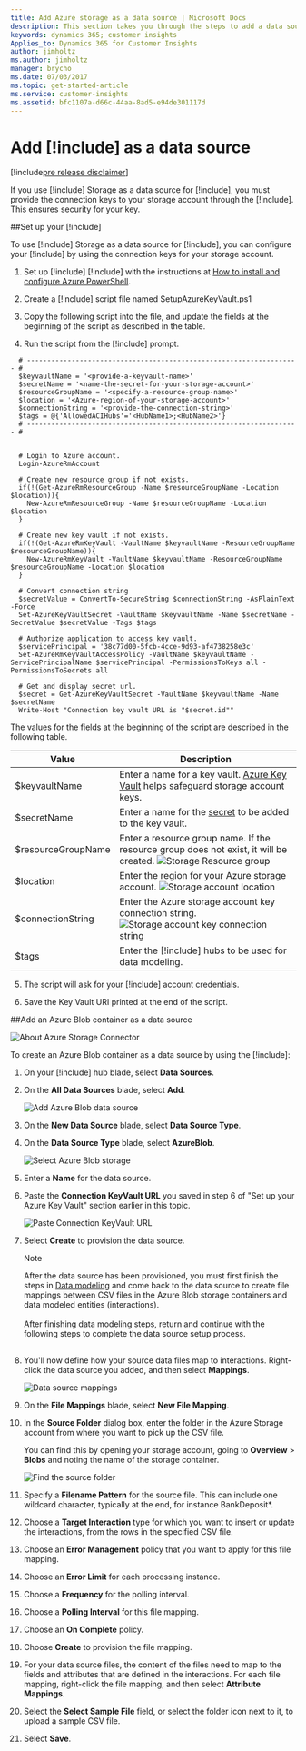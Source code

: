 ```yaml
---
title: Add Azure storage as a data source | Microsoft Docs
description: This section takes you through the steps to add a data source to your Customer Insights.
keywords: dynamics 365; customer insights
Applies_to: Dynamics 365 for Customer Insights
author: jimholtz
ms.author: jimholtz
manager: brycho
ms.date: 07/03/2017
ms.topic: get-started-article
ms.service: customer-insights 
ms.assetid: bfc1107a-d66c-44aa-8ad5-e94de301117d
---
```



Add [!include[](../../includes/pn-azure-blob-storage.md)] as a data source
==========================
[!include[pre release disclaimer](../../includes/cc-beta-prerelease-disclaimer.md)]

If you use [!include[](../../includes/pn-azure-shortest.md)] Storage as a data source for [!include[](../../includes/pn-customer-insights-full.md)], you must provide the connection keys to your storage account through the [!include[](../../includes/pn-azure-key-vault.md)]. This ensures security for your key.

##Set up your [!include[](../../includes/pn-azure-key-vault.md)]

[//]: # (@Jim, I think the text of the script and the explanatory table should follow step 3, because that step refers to the "following script". If the lines that begin with a hash mark are comments, can you change them to "Sign in to the Azure account" rather than "log in", "Create a new resource group if none exists", "Create a new key vault if none exists"? Step 6 refers to a URI, so should the last comment read "Get and display the secret URI"? Or should step 6 say "URL" instead?)
To use [!include[](../../includes/pn-azure-shortest.md)] Storage as a data source for [!include[](../../includes/pn-customer-insights-short.md)], you can configure your [!include[](../../includes/pn-azure-key-vault.md)] by using the connection keys for your storage account.

1.  Set up [!include[](../../includes/pn-azure-shortest.md)] [!include[](../../includes/pn-powershell-short.md)] with the instructions at [How to install and configure Azure PowerShell](https://azure.microsoft.com/documentation/articles/powershell-install-configure/).

2.  Create a [!include[](../../includes/pn-powershell-short.md)] script file named SetupAzureKeyVault.ps1

3.  Copy the following script into the file, and update the fields at the beginning of the script as described in the table.

4.  Run the script from the [!include[](../../includes/pn-powershell-short.md)] prompt. 

```
  # ------------------------------------------------------------------- #
  $keyvaultName = '<provide-a-keyvault-name>'
  $secretName = '<name-the-secret-for-your-storage-account>'
  $resourceGroupName = '<specify-a-resource-group-name>'
  $location = '<Azure-region-of-your-storage-account>'
  $connectionString = '<provide-the-connection-string>'
  $tags = @{'AllowedACIHubs'='<HubName1>;<HubName2>'}
  # ------------------------------------------------------------------- #
  
                                                                       
  # Login to Azure account.
  Login-AzureRmAccount
                                                                                     
  # Create new resource group if not exists.
  if(!(Get-AzureRmResourceGroup -Name $resourceGroupName -Location $location)){
    New-AzureRmResourceGroup -Name $resourceGroupName -Location $location
  }
                                                                                      
  # Create new key vault if not exists.
  if(!(Get-AzureRmKeyVault -VaultName $keyvaultName -ResourceGroupName $resourceGroupName)){
    New-AzureRmKeyVault -VaultName $keyvaultName -ResourceGroupName $resourceGroupName -Location $location
  }

  # Convert connection string
  $secretValue = ConvertTo-SecureString $connectionString -AsPlainText -Force
  Set-AzureKeyVaultSecret -VaultName $keyvaultName -Name $secretName -SecretValue $secretValue -Tags $tags

  # Authorize application to access key vault.
  $servicePrincipal = '38c77d00-5fcb-4cce-9d93-af4738258e3c'
  Set-AzureRmKeyVaultAccessPolicy -VaultName $keyvaultName -ServicePrincipalName $servicePrincipal -PermissionsToKeys all -PermissionsToSecrets all
                                                                                       
  # Get and display secret url.
  $secret = Get-AzureKeyVaultSecret -VaultName $keyvaultName -Name $secretName
  Write-Host "Connection key vault URL is "$secret.id"" 
```

  The values for the fields at the beginning of the script are described in the following table.

  | Value              | Description                                                                                                                                                 
  |--------------------|-------------------------------------------------------------------------------------------------------------------------------------------------------------|
  | $keyvaultName      | Enter a name for a key vault. [Azure Key Vault](https://azure.microsoft.com/documentation/articles/key-vault-whatis/) helps safeguard storage account keys. |
  | $secretName        | Enter a name for the [secret](https://azure.microsoft.com/en-us/documentation/articles/key-vault-get-started/) to be added to the key vault.                |
  | $resourceGroupName | Enter a resource group name. If the resource group does not exist, it will be created. ![Storage Resource group](../media/StorageResourceGroup65HL.png "Storage Resource group")  |
  | $location          | Enter the region for your Azure storage account. ![Storage account location](../media/StorageLocation65HL.png "Storage account location")                                           |
  | $connectionString       | Enter the Azure storage account key connection string. ![Storage account key connection string](../media/StorageAccountKey65HL.png "Storage account key connection string")                                                          |                                                        
  | $tags              | Enter the [!include[](../../includes/pn-customer-insights-short.md)] hubs to be used for data modeling.                                                                                              |

5.  The script will ask for your [!include[](../../includes/pn-azure-shortest.md)] account credentials.

6.  Save the Key Vault URI printed at the end of the script.

[//]: # (@Jim, I didn't--but I'd like to--use the "Azure Blob storage" token in this section, I do think it's the correct modifier for "container" so that it's never just "Azure Blob container." It looks like the UI screenshots show that also. The alt text, of course, would have to be changed manually.)
##Add an Azure Blob container as a data source

![About Azure Storage Connector](../media/ConceptAzureConnector.png "About Azure Storage Connector") 

To create an Azure Blob container as a data source by using the [!include[](../../includes/pn-azure-portal.md)]:

1.  On your [!include[](../../includes/pn-customer-insights-short.md)] hub blade, select **Data Sources**.

2.  On the **All Data Sources** blade, select **Add**.

    ![Add Azure Blob data source](../media/AddAzureBlobDataSource.png "Add Azure Blob data source") 

3.  On the **New Data Source** blade, select **Data Source Type**.

4.  On the **Data Source Type** blade, select **AzureBlob**.

    ![Select Azure Blob storage](../media/ClickOnAzureBlob.png "Select Azure Blob storage") 

5.  Enter a **Name** for the data source.

6.  Paste the **Connection KeyVault URL** you saved in step 6 of "Set up your Azure Key Vault" section earlier in this topic.

    ![Paste Connection KeyVault URL](../media/NameAzureBlob.png "Paste Connection KeyVault URL") 

7.  Select **Create** to provision the data source.

    >[!NOTE]
    >After the data source has been provisioned, you must first finish the steps in [Data modeling](./datamodeling.md) and come back to the data source to create file mappings between CSV files in the Azure Blob storage containers and data modeled entities (interactions). <br>
    ><br>
    >After finishing data modeling steps, return and continue with the following steps to complete the data source setup process.

    ## <a id="step8"> </a> 

8.  You'll now define how your source data files map to interactions. Right-click the data source you added, and then select **Mappings**.

    ![Data source mappings](../media/DataSourceMappings.png "Data source mappings") 

9.  On the **File Mappings** blade, select **New File Mapping**.

10.  In the **Source Folder** dialog box, enter the folder in the Azure Storage account from where you want to pick up the CSV file. 

     You can find this by opening your storage account, going to **Overview** > **Blobs** and noting the name of the storage container.

     ![Find the source folder](../media/SourceFolder.png "Find the source folder") 

11.  Specify a **Filename Pattern** for the source file. This can include one wildcard character, typically at the end, for instance BankDeposit*.

12.  Choose a **Target Interaction** type for which you want to insert or update the interactions, from the rows in the specified CSV file.

13.  Choose an **Error Management** policy that you want to apply for this file mapping.

14.  Choose an **Error Limit** for each processing instance.

15.  Choose a **Frequency** for the polling interval.

15.  Choose a **Polling Interval** for this file mapping.

16.  Choose an **On Complete** policy.

17.  Choose **Create** to provision the file mapping.

18.  For your data source files, the content of the files need to map to the fields and attributes that are defined in the interactions. For each file mapping, right-click the file mapping, and then select **Attribute Mappings**.

19.  Select the **Select Sample File** field, or select the folder icon next to it, to upload a sample CSV file.

20.  Select **Save**.

<!-- 
Removing for new D365 online connector approach.
     >[!NOTE]
     >**TRY IT!** <br>
     >Create three file mappings and attribute mappings with the following settings. <br>
     > <br>
     >1. A file mapping and attribute mapping for branch data <br>
     > <br>
     >**New File Mapping** <br>
     >![File mapping for branch data](../media/FileMappingBranch.png "File mapping for branch data") <br>  
     >Source folder: `<your Azure storage account container>` <br>
     >Filename Pattern: Branch* <br>
     >Target Interactions: `<select the interaction you created for branch>` <br>
     >Leave the remaining values as default. <br>
     >**Attribute Mappings** <br>
     >![Type a letter to autofill with expression choices](../media/AttributeMappingBranch.png "Type a letter to autofill with expression choices") <br>  
     >Select a Sample File: Branch.csv <br>
     >Column Delimiter: Filled in for you. <br>
     >Leave the remaining values as default. <br>
     > <br>
     >2. A file mapping and attribute mapping for contact data <br>  
     > <br>
     >**New File Mapping** <br>
     >Source folder: your Azure storage account container <br>
     >Filename Pattern: Contact* <br>
     >Target Interactions: `<select the interaction you created for contact>` <br>
     >Leave the remaining values as default. <br>
     >**Attribute Mappings** <br>
     >Select a Sample File: Contact.csv <br>
     >Column Delimiter: Filled in for you. <br>
     >Leave the remaining values as default. <br>
     > <br>
     >3. A file mapping and attribute mapping for deposit data <br>  
     > <br>
     >**New File Mapping** <br>
     >Source folder: `<your Azure storage account container>` <br>
     >Filename Pattern: Deposit* <br>
     >Target Interactions: `<select the interaction you created for deposit>` <br>
     >Leave the remaining values as default. <br>
     >**Attribute Mappings** <br>
     >Select a Sample File: Deposit.csv <br>
     >Column Delimiter: Filled in for you. <br>
     >Leave the remaining values as default. <br>

21. Add your data files to the Blob storage container you created earlier. Open your Azure storage account and click **Blobs**.

     ![Storage account Blob](../media/SelectStorageAccountBlob.png "Storage account Blob") 

22. Select the Blob container, click Upload, and then click the file folder. Upload your data files.

     ![Upload data files](../media/UploadDataFiles.png "Upload data files") 

>[!NOTE]
>**TRY IT!** <br>
>Upload the sample data files to your Blob storage container using the above steps.<br>    
-->